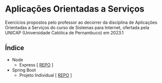 # Aplicações Orientadas a Serviços

Exercícios propostos pelo professor ao decorrer da disciplina de Aplicações Orientadas a Serviços do curso de Sistemas para Internet, ofertada pela UNICAP (Universidade Católica de Pernambuco) em 2023.1

## Índice

- Node
  - Express [ [REPO](https://github.com/luizgnclvs/aplicacoes-servicos-unicap/tree/main/Node%20%231) ]
- Spring Boot
  - Projeto Individual [ [REPO](https://github.com/luizgnclvs/aplicacoes-servicos-unicap/tree/main/Spring%20%231) ]
